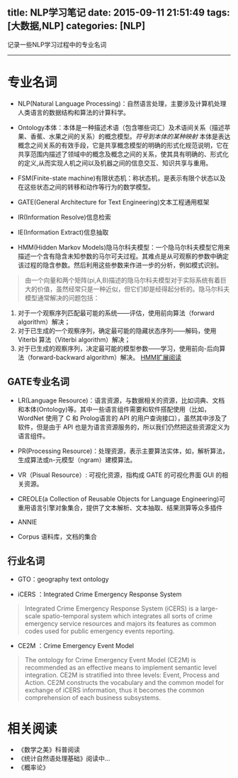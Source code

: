 title: NLP学习笔记
date: 2015-09-11 21:51:49 
tags: [大数据,NLP]
categories: [NLP]
---

记录一些NLP学习过程中的专业名词

- - -
<!-- more -->

# 专业名词
* NLP(Natural Language Processing)：自然语言处理，主要涉及计算机处理人类语言的数据结构和算法的计算科学。
* Ontology本体：本体是一种描述术语（包含哪些词汇）及术语间关系（描述苹果、香蕉、水果之间的关系）的概念模型。*符号到本体的某种映射*
本体是表达概念之间关系的有效手段，它是共享概念模型的明确的形式化规范说明，它在共享范围内描述了领域中的概念及概念之间的关系，使其具有明确的、形式化的定义,从而实现人机之间以及机器之间的信息交互、知识共享与重用。

* FSM(Finite-state machine)有限状态机：称状态机，是表示有限个状态以及在这些状态之间的转移和动作等行为的数学模型。

* GATE(General Architecture for Text Engineering)文本工程通用框架

* IR(Information Resolve)信息检索

* IE(Information Extract)信息抽取

* HMM(Hidden Markov Models)隐马尔科夫模型：一个隐马尔科夫模型它用来描述一个含有隐含未知参数的马尔可夫过程。其难点是从可观察的参数中确定该过程的隐含参数。然后利用这些参数来作进一步的分析，例如模式识别。  

>由一个向量和两个矩阵(pi,A,B)描述的隐马尔科夫模型对于实际系统有着巨大的价值，虽然经常只是一种近似，但它们却是经得起分析的。隐马尔科夫模型通常解决的问题包括：
1. 对于一个观察序列匹配最可能的系统——评估，使用前向算法（forward algorithm）解决；
2. 对于已生成的一个观察序列，确定最可能的隐藏状态序列——解码，使用Viterbi 算法（Viterbi algorithm）解决；
3. 对于已生成的观察序列，决定最可能的模型参数——学习，使用前向-后向算法（forward-backward algorithm）解决。
[HMM扩展阅读](http://www.cnblogs.com/skyme/p/4651331.html)

##  GATE专业名词
* LR(Language Resource)：语言资源，与数据相关的资源，比如词典、文档和本体(Ontology)等。其中一些语言组件需要和软件搭配使用（比如，WordNet 使用了 C 和 Prolog语言的 API 的用户查询接口），虽然其中涉及了软件，但是由于 API 也是为语言资源服务的，所以我们仍然把这些资源定义为语言组件。

* PR(Processing Resource)：处理资源，表示主要算法实体，如，解析算法，生成算法或n-元模型（ngram）建模算法。
 
* VR（Pisual Resource）: 可视化资源，指构成 GATE 的可视化界面 GUI 的相关资源。

* CREOLE(a Collection of Reusable Objects for Language Engineering)可重用语言引擎对象集合，提供了文本解析、文本抽取、结果测算等众多插件

* ANNIE

* Corpus 语料库，文档的集合


## 行业名词
* GTO：geography text ontology

* iCERS ：Integrated Crime Emergency Response System

>Integrated Crime Emergency Response System (iCERS) is a large-scale spatio-temporal system which integrates all sorts of crime emergency service resources and majors its features as common codes used for public emergency events reporting.

* CE2M ：Crime Emergency Event Model

>The ontology for Crime Emergency Event Model (CE2M) is recommended as an effective means to implement semantic level integration. CE2M is stratified into three levels: Event, Process and Action. CE2M constructs the vocabulary and the common model for exchange of iCERS information, thus it becomes the common comprehension of each business subsystems.


# 相关阅读
* 《数学之美》科普阅读  
* 《统计自然语处理基础》阅读中...
* 《概率论》